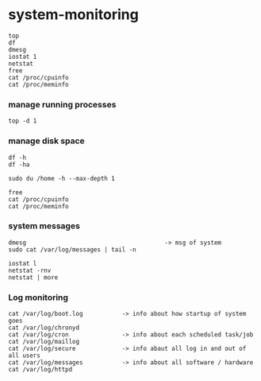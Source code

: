 # system-monitoring

```
top
df
dmesg
iostat 1
netstat
free
cat /proc/cpuinfo
cat /proc/meminfo
```
### manage running processes
```
top -d 1
```
### manage disk space
```
df -h
df -ha
```
```
sudo du /home -h --max-depth 1
```
```
free
cat /proc/cpuinfo
cat /proc/meminfo
```
### system messages
```
dmesg                                       -> msg of system 
sudo cat /var/log/messages | tail -n 
```
```
iostat l
netstat -rnv
netstat | more
```
### Log monitoring
```
cat /var/log/boot.log           -> info about how startup of system goes
cat /var/log/chronyd
cat /var/log/cron               -> info about each scheduled task/job
cat /var/log/maillog
cat /var/log/secure             -> info abaut all log in and out of all users
cat /var/log/messages           -> info about all software / hardware 
cat /var/log/httpd
```






